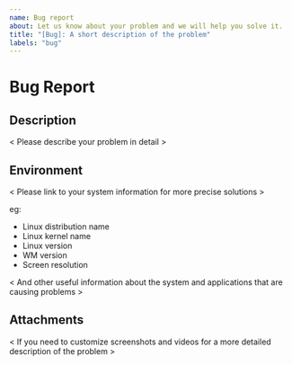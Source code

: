 ```yaml
---
name: Bug report
about: Let us know about your problem and we will help you solve it.
title: "[Bug]: A short description of the problem"
labels: "bug"
---
```


# Bug Report
## Description

< Please describe your problem in detail >

## Environment
< Please link to your system information for more precise solutions > 

eg: 
- Linux distribution name 
- Linux kernel name 
- Linux version
- WM version 
- Screen resolution

< And other useful information about the system and applications that are causing problems >

## Attachments
< If you need to customize screenshots and videos for a more detailed description of the problem >
